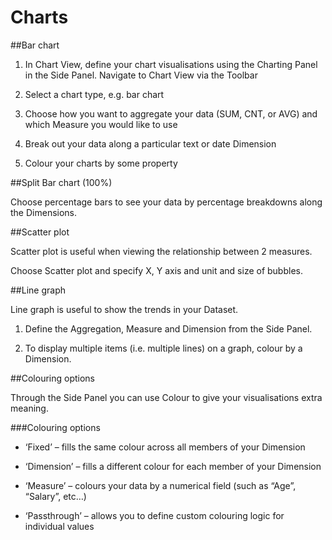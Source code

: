 # Charts

##Bar chart

1. In Chart View, define your chart visualisations using the Charting Panel in the Side Panel.
Navigate to Chart View via the Toolbar

2. Select a chart type, e.g. bar chart

3. Choose how you want to aggregate your data (SUM, CNT, or AVG) and which Measure you would like to use

4. Break out your data along a particular text or date Dimension

5. Colour your charts by some property

##Split Bar chart (100%) 

Choose percentage bars to see your data by percentage breakdowns along the Dimensions.

##Scatter plot

Scatter plot is useful when viewing the relationship between 2 measures.

Choose Scatter plot and specify X, Y axis and unit and size of bubbles. 

##Line graph 

Line graph is useful to show the trends in your Dataset.

1. Define the Aggregation, Measure and Dimension from the Side Panel. 

2. To display multiple items (i.e. multiple lines) on a graph, colour by a Dimension.

##Colouring options

Through the Side Panel you can use Colour to give your visualisations extra meaning.

###Colouring options

* ‘Fixed’ – fills the same colour across all members of your Dimension

* ‘Dimension’ – fills a different colour for each member of your Dimension

* ‘Measure’ – colours your data by a numerical field (such as “Age”, “Salary”, etc…) 

* ‘Passthrough’ – allows you to define custom colouring logic for individual values


